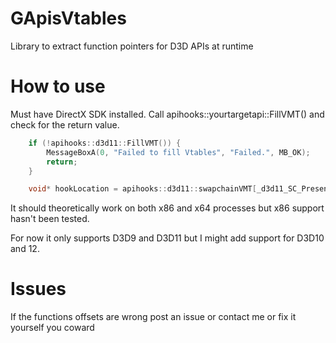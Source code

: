 # GApisVtables
Library to extract function pointers for D3D APIs at runtime 

# How to use
Must have DirectX SDK installed. 
Call apihooks::yourtargetapi::FillVMT() and check for the return value.

```c++
	if (!apihooks::d3d11::FillVMT()) {
		MessageBoxA(0, "Failed to fill Vtables", "Failed.", MB_OK);
		return;
	}

	void* hookLocation = apihooks::d3d11::swapchainVMT[_d3d11_SC_Present];
```

It should theoretically work on both x86 and x64 processes but x86 support hasn't been tested.

For now it only supports D3D9 and D3D11 but I might add support for D3D10 and 12.

# Issues 
If the functions offsets are wrong post an issue or contact me or fix it yourself you coward
